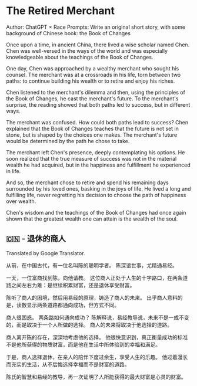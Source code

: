 # The Retired Merchant

Author: ChatGPT × Race
Prompts: Write an original short story, with some background of Chinese book: the Book of Changes

Once upon a time, in ancient China, there lived a wise scholar named Chen. Chen was well-versed in the ways of the world and was especially knowledgeable about the teachings of the Book of Changes.

One day, Chen was approached by a wealthy merchant who sought his counsel. The merchant was at a crossroads in his life, torn between two paths: to continue building his wealth or to retire and enjoy his riches.

Chen listened to the merchant's dilemma and then, using the principles of the Book of Changes, he cast the merchant's future. To the merchant's surprise, the reading showed that both paths led to success, but in different ways.

The merchant was confused. How could both paths lead to success? Chen explained that the Book of Changes teaches that the future is not set in stone, but is shaped by the choices one makes. The merchant's future would be determined by the path he chose to take.

The merchant left Chen's presence, deeply contemplating his options. He soon realized that the true measure of success was not in the material wealth he had acquired, but in the happiness and fulfillment he experienced in life.

And so, the merchant chose to retire and spend his remaining days surrounded by his loved ones, basking in the joys of life. He lived a long and fulfilling life, never regretting his decision to choose the path of happiness over wealth.

Chen's wisdom and the teachings of the Book of Changes had once again shown that the greatest wealth one can attain is the wealth of the soul.  


## 🇨🇳 - 退休的商人
Translated by Google Translator.

从前，在中国古代，有一位名叫陈的聪明学者。 陈深谙世事，尤精通易经。

一天，一位富商找到陈，向他请教。 这位商人正处于人生的十字路口，在两条道路之间左右为难：是继续积累财富，还是退休享受财富。

陈听了商人的困境，然后用易经的原理，铸造了商人的未来。 出乎商人意料的是，读数显示两条道路都通向成功，但方式不同。

商人很困惑。 两条路如何通向成功？ 陈解释说，易经教导说，未来不是一成不变的，而是取决于一个人所做的选择。 商人的未来将取决于他选择的道路。

商人离开陈的存在，深深地考虑他的选择。 他很快意识到，真正衡量成功的标准不是他所获得的物质财富，而是他在生活中所体验到的幸福和满足。

于是，商人选择退休，在亲人的陪伴下度过余生，享受人生的乐趣。 他过着漫长而充实的生活，从不后悔选择幸福而不是财富的道路。

陈氏的智慧和易经的教导，再一次证明了人所能获得的最大财富是心灵的财富。